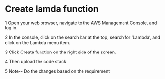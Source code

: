 
# Create lamda function

1 Open your web browser, navigate to the AWS Management Console, and log in.

2 In the console, click on the search bar at the top, search for ‘Lambda’, and click on the Lambda menu item.

3 Click Create function on the right side of the screen.

4 Then upload the code stack

5 Note-- Do the changes based on the requirement
